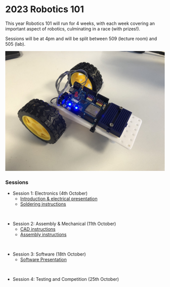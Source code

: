 # 2023 Robotics 101

This year Robotics 101 will run for 4 weeks, with each week covering an important aspect of robotics, culminating in a race (with prizes!).

Sessions will be at 4pm and will be split between 509 (lecture room) and 505 (lab).

![finished-robot](/2023/Images/finished-robot.jpg)

### Sessions
* Session 1: Electronics (4th October)
    * [Introduction & electrical presentation](/2023/Introduction%20&%20Electrical.pptx)
    * [Soldering instructions](/2023/Soldering.md)

<br>

* Session 2: Assembly & Mechanical (11th October)
    * [CAD instructions](/2023/Mechanical.md)
    * [Assembly instructions](/2023/Assembly%20Instructions.md)
<br>

* Session 3: Software (18th October)
    * [Software Presentation](/2023/Robotics%20101%20software.pptx)


<br>

* Session 4: Testing and Competition (25th October)